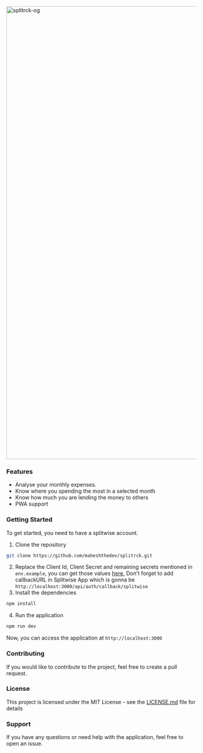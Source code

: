 
<img width="1200" alt="splitrck-og" src="https://github.com/MaheshtheDev/Splitrck/assets/38828053/403ee62d-8bd4-49a2-bae6-82703bb8becf">


### Features
- Analyse your monthly expenses.
- Know where you spending the most in a selected month
- Know how much you are lending the money to others
- PWA support

### Getting Started
To get started, you need to have a splitwise account.

1. Clone the repository
```sh
git clone https://github.com/maheshthedev/splitrck.git
```
2. Replace the Client Id, Client Secret and remaining secrets mentioned in `env.example`, you can get those values [here](https://secure.splitwise.com/apps), Don't forget to add callbackURL in Splitwise App which is gonna be `http://localhost:3000/api/auth/callback/splitwise`
4. Install the dependencies
```sh
npm install
```
4. Run the application
```sh
npm run dev
```

Now, you can access the application at `http://localhost:3000`

### Contributing
If you would like to contribute to the project, feel free to create a pull request.

### License
This project is licensed under the MIT License - see the [LICENSE.md](LICENSE.md) file for details

### Support
If you have any questions or need help with the application, feel free to open an issue.
